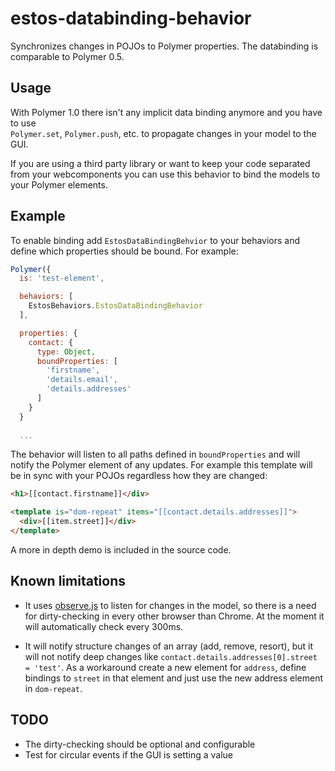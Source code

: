 # estos-databinding-behavior

Synchronizes changes in POJOs to Polymer properties. The databinding is comparable to Polymer 0.5. 

## Usage

With Polymer 1.0 there isn't any implicit data binding anymore and you have to use  
`Polymer.set`, `Polymer.push`, etc. to propagate changes in your model to the GUI.

If you are using a third party library or want to keep your code separated from your
webcomponents you can use this behavior to bind the models to your Polymer elements.

## Example

To enable binding add `EstosDataBindingBehvior` to your behaviors and define which 
properties should be bound. For example:

```javascript
Polymer({
  is: 'test-element',

  behaviors: [
    EstosBehaviors.EstosDataBindingBehavior
  ],

  properties: {
    contact: {
      type: Object,
      boundProperties: [
        'firstname',
        'details.email',
        'details.addresses'
      ]
    }
  }
  
  ...
```

The behavior will listen to all paths defined in ```boundProperties``` and will notify the
Polymer element of any updates. For example this template will be in sync with your POJOs regardless
how they are changed:
 
```html
<h1>[[contact.firstname]]</div>

<template is="dom-repeat" items="[[contact.details.addresses]]">
  <div>[[item.street]]</div>
</template>
```

A more in depth demo is included in the source code. 
 

## Known limitations

* It uses [observe.js](https://github.com/polymer/observe-js) to listen for changes in the model, so there is a need for dirty-checking 
in every other browser than Chrome. At the moment it will automatically check every 300ms.

* It will notify structure changes of an array (add, remove, resort), but it will not notify
deep changes like `contact.details.addresses[0].street = 'test'`. As a workaround create a 
new element for `address`, define bindings to `street` in that element and just use the new address element
in `dom-repeat`.
  
  
## TODO

* The dirty-checking should be optional and configurable
* Test for circular events if the GUI is setting a value    


